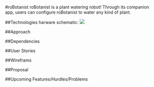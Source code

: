 #roBotanist
roBotanist is a plant watering robot!  Through its companion app, users can configure roBotanist to water any kind of plant.

##Technologies
harware schematic:
![](http://imgur.com/02PjJcx)

##Approach

##Dependencies

##User Stories

##Wireframs

##Proposal

##Upcoming Features/Hurdles/Problems

